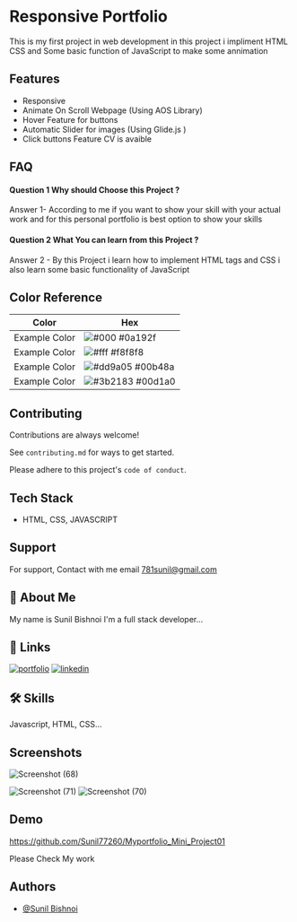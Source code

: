 #
# Responsive Portfolio

This is my first project in web development 
in this project i impliment HTML CSS and Some basic function of JavaScript to make some annimation



## Features

- Responsive
- Animate On Scroll Webpage (Using AOS Library)
- Hover Feature for buttons 
- Automatic Slider for images (Using Glide.js ) 
- Click buttons Feature CV is avaible 
## FAQ

#### Question 1  Why should Choose this Project ?

Answer 1- According to me if you want to show your skill with 
   your actual work and for this personal portfolio is best option to show your skills

#### Question 2    What You can learn from this Project ?

Answer 2  - By this Project i learn how to implement HTML tags and CSS i also learn some basic functionality of JavaScript 

  ## Color Reference

| Color             | Hex                                                                |
| ----------------- | ------------------------------------------------------------------ |
| Example Color | ![#000](https://via.placeholder.com/10/0a192f?text=+) #0a192f |
| Example Color | ![#fff](https://via.placeholder.com/10/f8f8f8?text=+) #f8f8f8 |
| Example Color | ![#dd9a05](https://via.placeholder.com/10/00b48a?text=+) #00b48a |
| Example Color | ![#3b2183](https://via.placeholder.com/10/00b48a?text=+) #00d1a0 |


## Contributing

Contributions are always welcome!

See `contributing.md` for ways to get started.

Please adhere to this project's `code of conduct`.

  
## Tech Stack

* HTML, CSS, JAVASCRIPT


  
## Support

For support, Contact with me email 781sunil@gmail.com 

  
## 🚀 About Me
My name is Sunil Bishnoi 
I'm a full stack developer...


  
## 🔗 Links
[![portfolio](https://img.shields.io/badge/my_portfolio-000?style=for-the-badge&logo=ko-fi&logoColor=white)](https://github.com/Sunil77260/Myportfolio_Mini_Project01)
[![linkedin](https://img.shields.io/badge/linkedin-0A66C2?style=for-the-badge&logo=linkedin&logoColor=white)](https://www.linkedin.com/in/sunil-bishnoi-8057301b4/)


  
## 🛠 Skills
Javascript, HTML, CSS...

  
## Screenshots

![Screenshot (68)](https://user-images.githubusercontent.com/86436026/132896078-47c7c725-82ef-478d-b844-8f3ab19826bf.png)

![Screenshot (71)](https://user-images.githubusercontent.com/86436026/132896134-d9a89d89-7262-4217-bc50-9e9650448314.png)
![Screenshot (70)](https://user-images.githubusercontent.com/86436026/132896183-a955bb46-48e8-4cff-b930-b2c32b3a287a.png)



  
## Demo
https://github.com/Sunil77260/Myportfolio_Mini_Project01



Please Check My work

  
## Authors

- [@Sunil Bishnoi](https://www.github.com/octokatherine)

  

